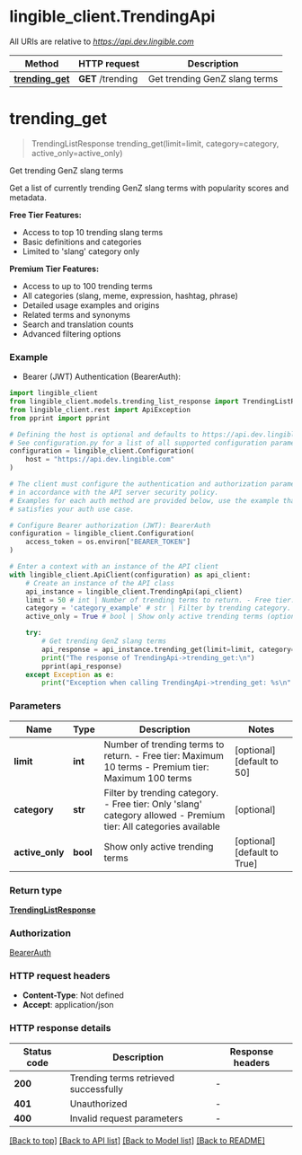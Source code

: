 # lingible_client.TrendingApi

All URIs are relative to *https://api.dev.lingible.com*

Method | HTTP request | Description
------------- | ------------- | -------------
[**trending_get**](TrendingApi.md#trending_get) | **GET** /trending | Get trending GenZ slang terms


# **trending_get**
> TrendingListResponse trending_get(limit=limit, category=category, active_only=active_only)

Get trending GenZ slang terms

Get a list of currently trending GenZ slang terms with popularity scores and metadata.

**Free Tier Features:**
- Access to top 10 trending slang terms
- Basic definitions and categories
- Limited to 'slang' category only

**Premium Tier Features:**
- Access to up to 100 trending terms
- All categories (slang, meme, expression, hashtag, phrase)
- Detailed usage examples and origins
- Related terms and synonyms
- Search and translation counts
- Advanced filtering options


### Example

* Bearer (JWT) Authentication (BearerAuth):

```python
import lingible_client
from lingible_client.models.trending_list_response import TrendingListResponse
from lingible_client.rest import ApiException
from pprint import pprint

# Defining the host is optional and defaults to https://api.dev.lingible.com
# See configuration.py for a list of all supported configuration parameters.
configuration = lingible_client.Configuration(
    host = "https://api.dev.lingible.com"
)

# The client must configure the authentication and authorization parameters
# in accordance with the API server security policy.
# Examples for each auth method are provided below, use the example that
# satisfies your auth use case.

# Configure Bearer authorization (JWT): BearerAuth
configuration = lingible_client.Configuration(
    access_token = os.environ["BEARER_TOKEN"]
)

# Enter a context with an instance of the API client
with lingible_client.ApiClient(configuration) as api_client:
    # Create an instance of the API class
    api_instance = lingible_client.TrendingApi(api_client)
    limit = 50 # int | Number of trending terms to return. - Free tier: Maximum 10 terms - Premium tier: Maximum 100 terms  (optional) (default to 50)
    category = 'category_example' # str | Filter by trending category. - Free tier: Only 'slang' category allowed - Premium tier: All categories available  (optional)
    active_only = True # bool | Show only active trending terms (optional) (default to True)

    try:
        # Get trending GenZ slang terms
        api_response = api_instance.trending_get(limit=limit, category=category, active_only=active_only)
        print("The response of TrendingApi->trending_get:\n")
        pprint(api_response)
    except Exception as e:
        print("Exception when calling TrendingApi->trending_get: %s\n" % e)
```



### Parameters


Name | Type | Description  | Notes
------------- | ------------- | ------------- | -------------
 **limit** | **int**| Number of trending terms to return. - Free tier: Maximum 10 terms - Premium tier: Maximum 100 terms  | [optional] [default to 50]
 **category** | **str**| Filter by trending category. - Free tier: Only &#39;slang&#39; category allowed - Premium tier: All categories available  | [optional] 
 **active_only** | **bool**| Show only active trending terms | [optional] [default to True]

### Return type

[**TrendingListResponse**](TrendingListResponse.md)

### Authorization

[BearerAuth](../README.md#BearerAuth)

### HTTP request headers

 - **Content-Type**: Not defined
 - **Accept**: application/json

### HTTP response details

| Status code | Description | Response headers |
|-------------|-------------|------------------|
**200** | Trending terms retrieved successfully |  -  |
**401** | Unauthorized |  -  |
**400** | Invalid request parameters |  -  |

[[Back to top]](#) [[Back to API list]](../README.md#documentation-for-api-endpoints) [[Back to Model list]](../README.md#documentation-for-models) [[Back to README]](../README.md)

